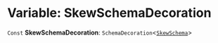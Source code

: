 # Variable: SkewSchemaDecoration

`Const` **SkewSchemaDecoration**: `SchemaDecoration`<[`SkewSchema`](/en/auto-docs/core/interfaces/SkewSchema.md)>
